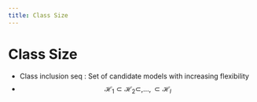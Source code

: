 ```yaml
---
title: Class Size
---
```


# Class Size
- Class inclusion seq : Set of candidate models with increasing flexibility
- $$\mathcal{H}_{1} \subset  \mathcal{H}_{2} \subset, …, \subset \mathcal{H}_{l} $$




















































